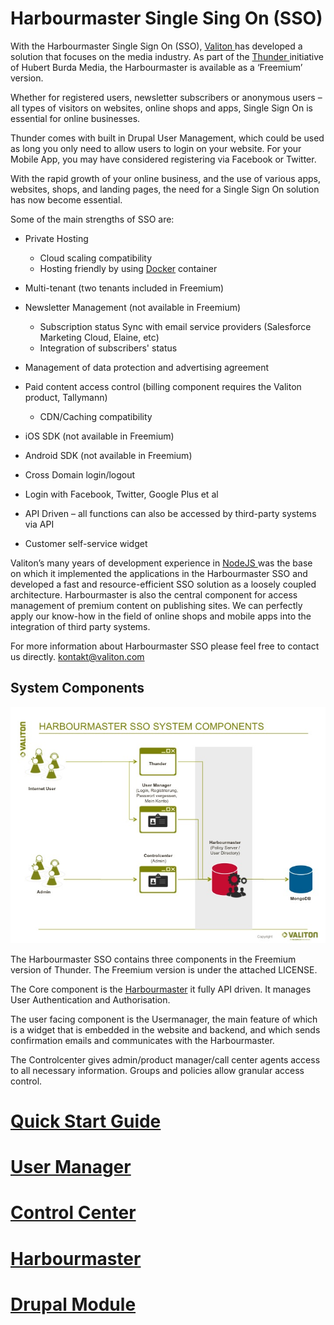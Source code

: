 # Harbourmaster Single Sing On \(SSO\)

With the Harbourmaster Single Sign On \(SSO\), [Valiton ](https://valiton.com/)has developed a solution that focuses on the media industry. As part of the [Thunder ](http://www.thunder.org/)initiative of Hubert Burda Media, the Harbourmaster is available as a ‘Freemium’ version.

Whether for registered users, newsletter subscribers or anonymous users – all types of visitors on websites, online shops and apps, Single Sign On is essential for online businesses.

Thunder comes with built in Drupal User Management, which could be used as long you only need to allow users to login on your website. For your Mobile App, you may have considered registering via Facebook or Twitter.

With the rapid growth of your online business, and the use of various apps, websites, shops, and landing pages, the need for a Single Sign On solution has now become essential.

Some of the main strengths of SSO are:

* Private Hosting

  * Cloud scaling compatibility 
  * Hosting friendly by using [Docker](https://www.docker.com/) container

* Multi-tenant \(two tenants included in Freemium\)

* Newsletter Management \(not available in Freemium\)

  * Subscription status Sync with email service providers \(Salesforce Marketing Cloud, Elaine, etc\)
  * Integration of subscribers' status

* Management of data protection and advertising agreement

* Paid content access control \(billing component requires the Valiton product, Tallymann\)

  * CDN/Caching compatibility 


* iOS SDK \(not available in Freemium\)

* Android SDK \(not available in Freemium\)

* Cross Domain login/logout 
* Login with Facebook, Twitter, Google Plus et al
* API Driven – all functions can also be accessed by third-party systems via API
* Customer self-service widget  

Valiton’s many years of development experience in [NodeJS ](https://nodejs.org/)was the base on which it implemented the applications in the Harbourmaster SSO and developed a fast and resource-efficient SSO solution as a loosely coupled architecture. Harbourmaster is also the central component for access management of premium content on publishing sites. We can perfectly apply our know-how in the field of online shops and mobile apps into the integration of third party systems.

For more information about Harbourmaster SSO please feel free to contact us directly. [kontakt@valiton.com](mailto:kontakt@valiton.com)

## System Components

![](assets/system_components.jpg)

The Harbourmaster SSO contains three components in the Freemium version of Thunder. The Freemium version is under the attached LICENSE.

The Core component is the [Harbourmaster](harbourmaster.md) it fully API driven. It manages User Authentication and Authorisation.

The user facing component is the Usermanager, the main feature of which is a widget that is embedded in the website and backend, and which sends confirmation emails and communicates with the Harbourmaster.

The Controlcenter gives admin/product manager/call center agents access to all necessary information. Groups and policies allow granular access control.

# [Quick Start Guide](quick-start-guide.md)

# [User Manager](Usermanager.md)

# [Control Center](control-center.md)

# [Harbourmaster](harbourmaster.md)

# [Drupal Module](drupalmodule.md)

